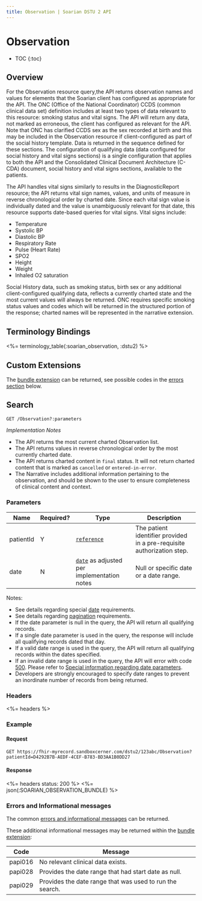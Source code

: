 ```yaml
---
title: Observation | Soarian DSTU 2 API
---
```


# Observation

* TOC
{:toc}

## Overview

For the Observation resource query,the API returns observation names and values for elements that the Soarian client has configured as appropriate for the API. The ONC (Office of the National Coordinator) CCDS (common clinical data set) definition includes at least two types of data relevant to this resource: smoking status and vital signs. The API will return any data, not marked as erroneous, the client has configured as relevant for the API. Note that ONC has clarified CCDS sex as the sex recorded at birth and this may be included in the Observation resource if client-configured as part of the social history template. Data is returned in the sequence defined for these sections. The configuration of qualifying data (data configured for social history and vital signs sections) is a single configuration that applies to both the API and the Consolidated Clinical Document Architecture (C-CDA) document, social history and vital signs sections, available to the patients.

The API handles vital signs similarly to results in the DiagnosticReport resource; the API returns vital sign names, values, and units of measure in reverse chronological order by charted date. Since each vital sign value is individually dated and the value is unambiguously relevant for that date, this resource supports date-based queries for vital signs. Vital signs include:

* Temperature
* Systolic BP
* Diastolic BP
* Respiratory Rate
* Pulse (Heart Rate)
* SPO2
* Height
* Weight
* Inhaled O2 saturation

Social History data, such as smoking status, birth sex or any additional client-configured qualifying data, reflects a currently charted state and the most current values will always be returned. ONC requires specific smoking status values and codes which will be returned in the structured portion of the response; charted names will be represented in the narrative extension.

## Terminology Bindings

<%= terminology_table(:soarian_observation, :dstu2) %>

## Custom Extensions

The [bundle extension] can be returned, see possible codes in the [errors section] below.

## Search

    GET /Observation?:parameters

_Implementation Notes_

* The API returns the most current charted Observation list.
* The API returns values in reverse chronological order by the most currently charted date.
* The API returns charted content in `final` status. It will not return charted content that is marked as `cancelled` or `entered-in-error`.
* The Narrative includes additional information pertaining to the observation, and should be shown to the user to ensure completeness of clinical content and context.

### Parameters

 Name      | Required? | Type                                          | Description
-----------|-----------|-----------------------------------------------|------------------------------------------------------------------------
 patientId | Y         | [`reference`]                                 | The patient identifier provided in a pre-requisite authorization step.
 date      | N         | [`date`] as adjusted per implementation notes | Null or specific date or a date range.

Notes:

* See details regarding special [date][date-parameter] requirements.
* See details regarding [pagination] requirements. 
* If the date parameter is null in the query, the API will return all qualifying records.
* If a single date parameter is used in the query, the response will include all qualifying records dated that day.
* If a valid date range is used in the query, the API will return all qualifying records within the dates specified.
* If an invalid date range is used in the query, the API will error with code [500][common-errors]. Please refer to [Special information regarding date parameters][date-parameter].
* Developers are strongly encouraged to specify date ranges to prevent an inordinate number of records from being returned.

### Headers

<%= headers %>

### Example

#### Request

    GET https://fhir-myrecord.sandboxcerner.com/dstu2/123abc/Observation?patientId=D4292B7B-AEDF-4CEF-B783-BD3AA1B0DD27

#### Response

<%= headers status: 200 %>
<%= json(:SOARIAN_OBSERVATION_BUNDLE) %>

### Errors and Informational messages

The common [errors and informational messages][common-errors] can be returned.

These additional informational messages may be returned within the [bundle extension]:

 Code    | Message
---------|-----------------------------------
 papi016 | No relevant clinical data exists.
 papi028 | Provides the date range that had start date as null.
 papi029 | Provides the date range that was used to run the search.

[bundle extension]: ../../#bundle-message-extension
[errors section]: #errors-and-informational-messages
[`reference`]: http://hl7.org/fhir/DSTU2/search.html#reference
[`date`]: http://hl7.org/fhir/DSTU2/search.html#date
[common-errors]: ../../common-errors
[date-parameter]: ../../#special-information-regarding-date-parameters
[pagination]: ../../#pagination
